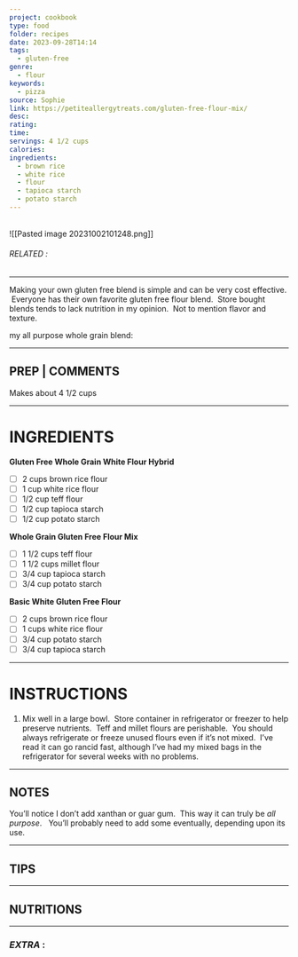 ```yaml
---
project: cookbook
type: food
folder: recipes
date: 2023-09-28T14:14
tags:
  - gluten-free
genre:
  - flour
keywords:
  - pizza
source: Sophie
link: https://petiteallergytreats.com/gluten-free-flour-mix/
desc: 
rating: 
time: 
servings: 4 1/2 cups
calories: 
ingredients:
  - brown rice
  - white rice
  - flour
  - tapioca starch
  - potato starch
---
```

\
![[Pasted image 20231002101248.png]]
###### *RELATED* : 
---
Making your own gluten free blend is simple and can be very cost effective.  Everyone has their own favorite gluten free flour blend.  Store bought blends tends to lack nutrition in my opinion.  Not to mention flavor and texture.

my all purpose whole grain blend:

---
## PREP | COMMENTS

Makes about 4 1/2 cups

---
# INGREDIENTS

**Gluten Free Whole Grain White Flour Hybrid**

- [ ] 2 cups brown rice flour
- [ ] 1 cup white rice flour
- [ ] 1/2 cup teff flour
- [ ] 1/2 cup tapioca starch
- [ ] 1/2 cup potato starch

**Whole Grain Gluten Free Flour Mix**

- [ ] 1 1/2 cups teff flour
- [ ] 1 1/2 cups millet flour
- [ ] 3/4 cup tapioca starch
- [ ] 3/4 cup potato starch

**Basic White Gluten Free Flour**

- [ ] 2 cups brown rice flour
- [ ] 1 cups white rice flour
- [ ] 3/4 cup potato starch
- [ ] 3/4 cup tapioca starch

---
# INSTRUCTIONS

1. Mix well in a large bowl.  Store container in refrigerator or freezer to help preserve nutrients.  Teff and millet flours are perishable.  You should always refrigerate or freeze unused flours even if it’s not mixed.  I’ve read it can go rancid fast, although I’ve had my mixed bags in the refrigerator for several weeks with no problems.

---
## NOTES

You’ll notice I don’t add xanthan or guar gum.  This way it can truly be _all purpose_.   You’ll probably need to add some eventually, depending upon its use.

---
## TIPS



---
## NUTRITIONS



---
### *EXTRA* :



